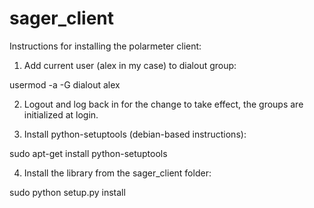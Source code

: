 sager_client
============

Instructions for installing the polarmeter client:

1) Add current user (alex in my case) to dialout group:

  usermod -a -G dialout alex

2) Logout and log back in for the change to take effect, the groups are
initialized at login.

3) Install python-setuptools (debian-based instructions):

sudo apt-get install python-setuptools

4) Install the library from the sager_client folder:

sudo python setup.py install
